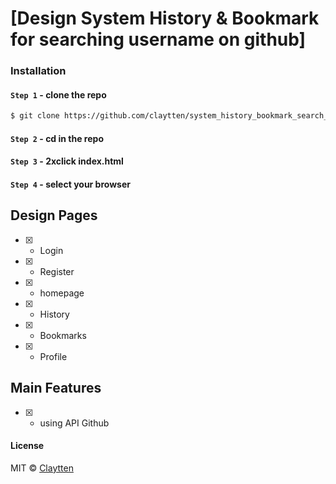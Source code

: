 # [Design System History & Bookmark for searching username on github]

### Installation

#### `Step 1` - clone the repo

```bash
$ git clone https://github.com/claytten/system_history_bookmark_search_username_github_frontend.git
```

#### `Step 2` - cd in the repo

#### `Step 3` - 2xclick index.html

#### `Step 4` - select your browser


## Design Pages

- [x] - Login

- [x] - Register

- [x] - homepage

- [x] - History

- [x] - Bookmarks

- [x] - Profile

## Main Features

- [x] - using API Github

#### License

MIT © [Claytten](https://github.com/claytten)
